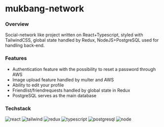 # mukbang-network


### Overview
Social-network like project written on React+Typescript, styled with TailwindCSS, global state handled by Redux, NodeJS+PostgreSQL used for handling back-end. 

### Features

- Authentication feature with the possibility to reset a password through AWS 
- Image upload feature handled by multer and AWS
- Ability to edit your profile
- Friendlist/friendrequests handled by global state in Redux
- PostgreSQL serves as the main database

### Techstack <br>
![react](https://img.shields.io/static/v1?style=flat-square&label=+&logo=react&message=React&color=white) 
![tailwind](https://img.shields.io/static/v1?style=flat-square&label=+&logo=tailwindcss&message=Tailwind&color=white) 
![redux](https://img.shields.io/static/v1?style=flat-square&label=+&logo=redux&message=Redux&color=blueviolet) 
![typescript](https://img.shields.io/static/v1?style=flat-square&label=+&logo=typescript&message=Typescript&color=E1E1E1) 
![postgresql](https://img.shields.io/static/v1?style=flat-square&label=+&logo=postgresql&logoColor=white&message=Postgresql&color=blue) 
![node](https://img.shields.io/static/v1?style=flat-square&label=+&logo=nodedotjs&message=NodeJS&color=E1E1E1) 
